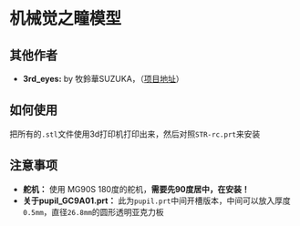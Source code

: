 # 机械觉之瞳模型

## 其他作者

-   **3rd_eyes:** by 牧鈴華SUZUKA，（[项目地址](https://www.bilibili.com/video/BV1rN1gYJE3K)）

## 如何使用

把所有的`.stl`文件使用3d打印机打印出来，然后对照`STR-rc.prt`来安装

## 注意事项

-   **舵机：** 使用 MG90S 180度的舵机，**需要先90度居中，在安装！**
-   **关于pupil_GC9A01.prt：** 此为`pupil.prt`中间开槽版本，中间可以放入厚度`0.5mm`，直径`26.8mm`的圆形透明亚克力板